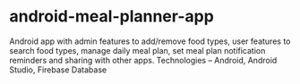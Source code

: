 # android-meal-planner-app
Android app with admin features to add/remove food types, user features to search food types, manage daily meal plan, set meal plan notification reminders and sharing with other apps. Technologies – Android, Android Studio, Firebase Database
